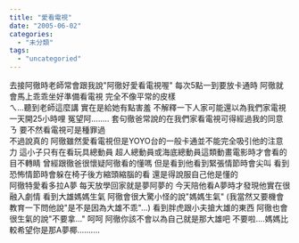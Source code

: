 ```yaml
---
title: "愛看電視"
date: "2005-06-02"
categories: 
  - "未分類"
tags: 
  - "uncategoried"
---
```


去接阿徹時老師常會跟我說"阿徹好愛看電視喔" 每次5點一到要放卡通時 阿徹就會馬上乖乖坐好準備看電視 完全不像平常的皮樣  
ㄟ...聽到老師這麼講 實在是給她有點害羞 不解釋一下人家可能還以為我們家電視一天開25小時哩 冤望阿........ 套句徹爸常說的在我們家看電視可得經過我的同意ㄋ 要不然看電視可是種罪過  
不過說真的 阿徹雖然愛看電視但是YOYO台的一般卡通並不能完全吸引他的注意力 這小子只有在看玩具總動員 超人總動員或海底總動員這類動畫電影時才會看的目不轉睛 曾經跟徹爸很懷疑阿徹看的懂嗎 但是看到他看到緊張情節時會尖叫 看到恐怖情節時會躲在椅子後方縮頭縮腦的看 還是得說服自己他是懂的  
阿徹特愛看多拉A夢 每天放學回家就是夢阿夢的 今天陪他看A夢時才發現他實在很融入劇情 看到大雄媽媽生氣 阿徹會很大驚小怪的說"媽媽生氣" (我當然又要機會教育一下問他說"是不是因為大雄不乖"...) 看到胖虎跟小夫搶大雄的東西 阿徹也會很生氣的說"不要拿..." 呵呵 阿徹你該不會以為自己就是那大雄吧 不要啦....媽媽比較希望你是那A夢椰..........
